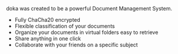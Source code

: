 
doka was created to be a powerful Document Management System.

* Fully ChaCha20 encrypted
* Flexible classification of your documents
* Organize your documents in virtual folders easy to retrieve 
* Share anything in one click 
* Collaborate with your friends on a specific subject

